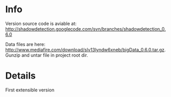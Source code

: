 # Info #
Version source code is aviable at: http://shadowdetection.googlecode.com/svn/branches/shadowdetection_0.6.0

Data files are here: http://www.mediafire.com/download/slv13lyndw6xneb/bigData_0.6.0.tar.gz. Gunzip and untar file in project root dir.

# Details #

First extensible version